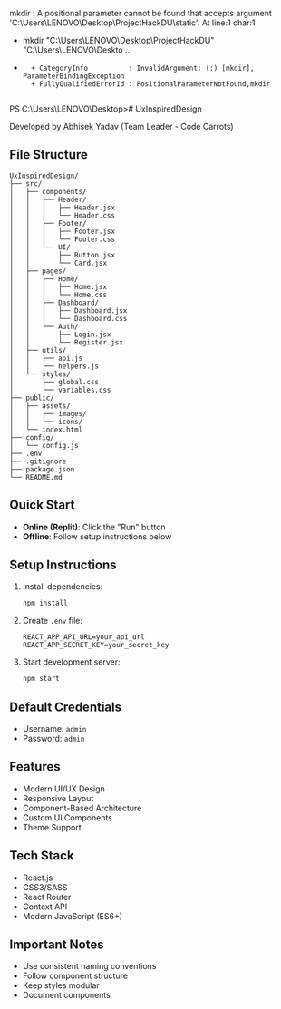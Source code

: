 mkdir : A positional parameter cannot be found that accepts argument 
'C:\Users\LENOVO\Desktop\ProjectHackDU\static'.
At line:1 char:1
+ mkdir "C:\Users\LENOVO\Desktop\ProjectHackDU" "C:\Users\LENOVO\Deskto ...
+ ~~~~~~~~~~~~~~~~~~~~~~~~~~~~~~~~~~~~~~~~~~~~~~~~~~~~~~~~~~~~~~~~~~~~~
    + CategoryInfo          : InvalidArgument: (:) [mkdir], ParameterBindingException
    + FullyQualifiedErrorId : PositionalParameterNotFound,mkdir
 
PS C:\Users\LENOVO\Desktop># UxInspiredDesign

Developed by Abhisek Yadav (Team Leader - Code Carrots)

## File Structure
```
UxInspiredDesign/
├── src/
│   ├── components/
│   │   ├── Header/
│   │   │   ├── Header.jsx
│   │   │   └── Header.css
│   │   ├── Footer/
│   │   │   ├── Footer.jsx
│   │   │   └── Footer.css
│   │   └── UI/
│   │       ├── Button.jsx
│   │       └── Card.jsx
│   ├── pages/
│   │   ├── Home/
│   │   │   ├── Home.jsx
│   │   │   └── Home.css
│   │   ├── Dashboard/
│   │   │   ├── Dashboard.jsx
│   │   │   └── Dashboard.css
│   │   └── Auth/
│   │       ├── Login.jsx
│   │       └── Register.jsx
│   ├── utils/
│   │   ├── api.js
│   │   └── helpers.js
│   └── styles/
│       ├── global.css
│       └── variables.css
├── public/
│   ├── assets/
│   │   ├── images/
│   │   └── icons/
│   └── index.html
├── config/
│   └── config.js
├── .env
├── .gitignore
├── package.json
└── README.md
```

## Quick Start
- **Online (Replit)**: Click the "Run" button
- **Offline**: Follow setup instructions below

## Setup Instructions
1. Install dependencies:
   ```bash
   npm install
   ```

2. Create `.env` file:
   ```
   REACT_APP_API_URL=your_api_url
   REACT_APP_SECRET_KEY=your_secret_key
   ```

3. Start development server:
   ```bash
   npm start
   ```

## Default Credentials
- Username: `admin`
- Password: `admin`

## Features
- Modern UI/UX Design
- Responsive Layout
- Component-Based Architecture
- Custom UI Components
- Theme Support

## Tech Stack
- React.js
- CSS3/SASS
- React Router
- Context API
- Modern JavaScript (ES6+)

## Important Notes
- Use consistent naming conventions
- Follow component structure
- Keep styles modular
- Document components 